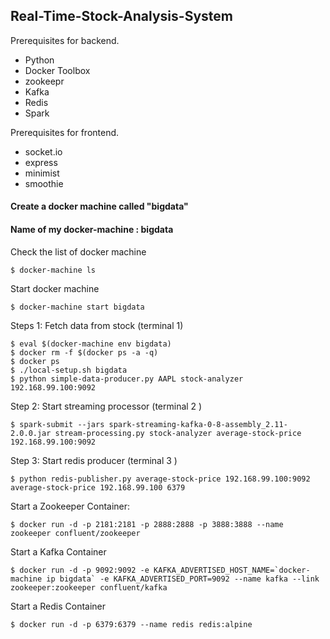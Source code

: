 ## Real-Time-Stock-Analysis-System

Prerequisites for backend.

- Python
- Docker Toolbox 
- zookeepr
- Kafka
- Redis
- Spark

Prerequisites for frontend.

- socket.io
- express
- minimist
- smoothie

#### Create a docker machine called "bigdata"
#### Name of my docker-machine : bigdata

Check the list of docker machine

```
$ docker-machine ls
```

Start docker machine 

```
$ docker-machine start bigdata
```

Steps 1: Fetch data from stock (terminal 1)

```
$ eval $(docker-machine env bigdata)
$ docker rm -f $(docker ps -a -q)
$ docker ps
$ ./local-setup.sh bigdata
$ python simple-data-producer.py AAPL stock-analyzer 192.168.99.100:9092

```

Step 2: Start streaming processor (terminal 2 )

```
$ spark-submit --jars spark-streaming-kafka-0-8-assembly_2.11-2.0.0.jar stream-processing.py stock-analyzer average-stock-price 192.168.99.100:9092
```

Step 3: Start redis producer (terminal 3 )

```
$ python redis-publisher.py average-stock-price 192.168.99.100:9092 average-stock-price 192.168.99.100 6379
```


Start a Zookeeper Container:

```
$ docker run -d -p 2181:2181 -p 2888:2888 -p 3888:3888 --name zookeeper confluent/zookeeper
```

Start a Kafka Container

```
$ docker run -d -p 9092:9092 -e KAFKA_ADVERTISED_HOST_NAME=`docker-machine ip bigdata` -e KAFKA_ADVERTISED_PORT=9092 --name kafka --link zookeeper:zookeeper confluent/kafka
```

Start a Redis Container

```
$ docker run -d -p 6379:6379 --name redis redis:alpine
```
